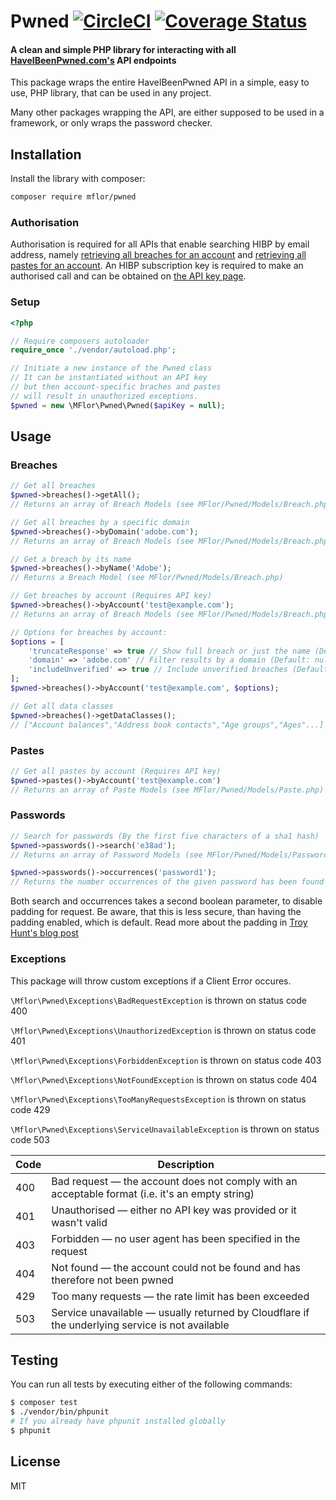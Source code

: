 # Pwned [![CircleCI](https://circleci.com/gh/MFlor/pwned.svg?style=svg)](https://circleci.com/gh/MFlor/pwned) [![Coverage Status](https://coveralls.io/repos/github/MFlor/pwned/badge.svg?branch=test%2Fcoveralls)](https://coveralls.io/github/MFlor/pwned?branch=test%2Fcoveralls)
#### A clean and simple PHP library for interacting with all [HaveIBeenPwned.com's](https://haveibeenpwned.com/API/v3) API endpoints

This package wraps the entire HaveIBeenPwned API in a simple, easy to use, PHP library, that can be used in any project.

Many other packages wrapping the API, are either supposed to be used in a framework, or only wraps the password checker.

## Installation
Install the library with composer:
```bash
composer require mflor/pwned
```

### Authorisation

Authorisation is required for all APIs that enable searching HIBP by email address,
namely [retrieving all breaches for an account](https://haveibeenpwned.com/API/v3#BreachesForAccount) and
[retrieving all pastes for an account](https://haveibeenpwned.com/API/v3#PastesForAccount).
An HIBP subscription key is required to make an authorised call and can be obtained on [the API key page](https://haveibeenpwned.com/API/Key). 

### Setup
```php
<?php

// Require composers autoloader
require_once './vendor/autoload.php';

// Initiate a new instance of the Pwned class
// It can be instantiated without an API key
// but then account-specific braches and pastes
// will result in unauthorized exceptions.
$pwned = new \MFlor\Pwned\Pwned($apiKey = null);
```

## Usage
### Breaches

```php
// Get all breaches
$pwned->breaches()->getAll();
// Returns an array of Breach Models (see MFlor/Pwned/Models/Breach.php)

// Get all breaches by a specific domain
$pwned->breaches()->byDomain('adobe.com');
// Returns an array of Breach Models (see MFlor/Pwned/Models/Breach.php)

// Get a breach by its name
$pwned->breaches()->byName('Adobe');
// Returns a Breach Model (see MFlor/Pwned/Models/Breach.php)

// Get breaches by account (Requires API key)
$pwned->breaches()->byAccount('test@example.com');
// Returns an array of Breach Models (see MFlor/Pwned/Models/Breach.php)

// Options for breaches by account:
$options = [
    'truncateResponse' => true // Show full breach or just the name (Default: true)
    'domain' => 'adobe.com' // Filter results by a domain (Default: null)
    'includeUnverified' => true // Include unverified breaches (Default: false)
];
$pwned->breaches()->byAccount('test@example.com', $options);

// Get all data classes
$pwned->breaches()->getDataClasses();
// ["Account balances","Address book contacts","Age groups","Ages"...]
```

### Pastes
```php
// Get all pastes by account (Requires API key)
$pwned->pastes()->byAccount('test@example.com')
// Returns an array of Paste Models (see MFlor/Pwned/Models/Paste.php)
```

### Passwords
```php
// Search for passwords (By the first five characters of a sha1 hash)
$pwned->passwords()->search('e38ad');
// Returns an array of Password Models (see MFlor/Pwned/Models/Password.php)

$pwned->passwords()->occurrences('password1');
// Returns the number occurrences of the given password has been found in leaks
```

Both search and occurrences takes a second boolean parameter, to disable padding for request.
Be aware, that this is less secure, than having the padding enabled, which is default.
Read more about the padding in [Troy Hunt's blog post](https://www.troyhunt.com/enhancing-pwned-passwords-privacy-with-padding/)

### Exceptions
This package will throw custom exceptions if a Client Error occures.

`\Mflor\Pwned\Exceptions\BadRequestException` is thrown on status code 400

`\Mflor\Pwned\Exceptions\UnauthorizedException` is thrown on status code 401

`\Mflor\Pwned\Exceptions\ForbiddenException` is thrown on status code 403

`\Mflor\Pwned\Exceptions\NotFoundException` is thrown on status code 404

`\Mflor\Pwned\Exceptions\TooManyRequestsException` is thrown on status code 429

`\Mflor\Pwned\Exceptions\ServiceUnavailableException` is thrown on status code 503
 

| Code |                   Description                                                                   |
|------|-------------------------------------------------------------------------------------------------|
| 400  | Bad request — the account does not comply with an acceptable format (i.e. it's an empty string) |
| 401  | Unauthorised — either no API key was provided or it wasn't valid                                |
| 403  | Forbidden — no user agent has been specified in the request                                     |
| 404  | Not found — the account could not be found and has therefore not been pwned                     |
| 429  | Too many requests — the rate limit has been exceeded                                            |
| 503  | Service unavailable — usually returned by Cloudflare if the underlying service is not available |

## Testing
You can run all tests by executing either of the following commands:
```bash
$ composer test
$ ./vendor/bin/phpunit
# If you already have phpunit installed globally
$ phpunit
```

## License
MIT
